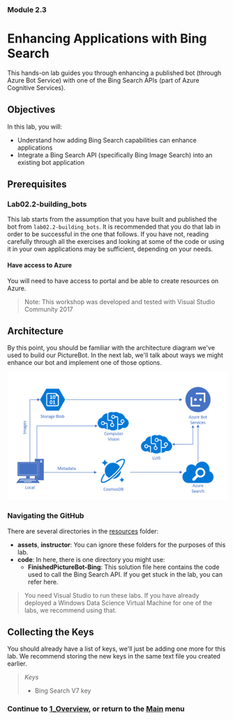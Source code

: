 ### Module 2.3

# Enhancing Applications with Bing Search

This hands-on lab guides you through enhancing a published bot (through Azure Bot Service) with one of the Bing Search APIs (part of Azure Cognitive Services).

## Objectives

In this lab, you will:

- Understand how adding Bing Search capabilities can enhance applications
- Integrate a Bing Search API (specifically Bing Image Search) into an existing bot application

## Prerequisites

### Lab02.2-building_bots

This lab starts from the assumption that you have built and published the bot from `lab02.2-building_bots`. It is recommended that you do that lab in order to be successful in the one that follows. If you have not, reading carefully through all the exercises and looking at some of the code or using it in your own applications may be sufficient, depending on your needs.  

#### Have access to Azure

You will need to have access to portal and be able to create resources on Azure.

>Note: This workshop was developed and tested with Visual Studio Community 2017

## Architecture

By this point, you should be familiar with the architecture diagram we've used to build our PictureBot. In the next lab, we'll talk about ways we might enhance our bot and implement one of those options.  

![Architecture Diagram](./resources/assets/AI_Immersion_Arch.png)

### Navigating the GitHub

There are several directories in the [resources](./resources) folder:

- **assets**, **instructor**: You can ignore these folders for the purposes of this lab.
- **code**: In here, there is one directory you might use:
  - **FinishedPictureBot-Bing**: This solution file here contains the code used to call the Bing Search API. If you get stuck in the lab, you can refer here.

> You need Visual Studio to run these labs. If you have already deployed a Windows Data Science Virtual Machine for one of the labs, we recommend using that.

## Collecting the Keys

You should already have a list of keys, we'll just be adding one more for this lab. We recommend storing the new keys in the same text file you created earlier.

>_Keys_
>
>- Bing Search V7 key

### Continue to [1_Overview](./1_Overview.md), or return to the [Main](../../README.md) menu